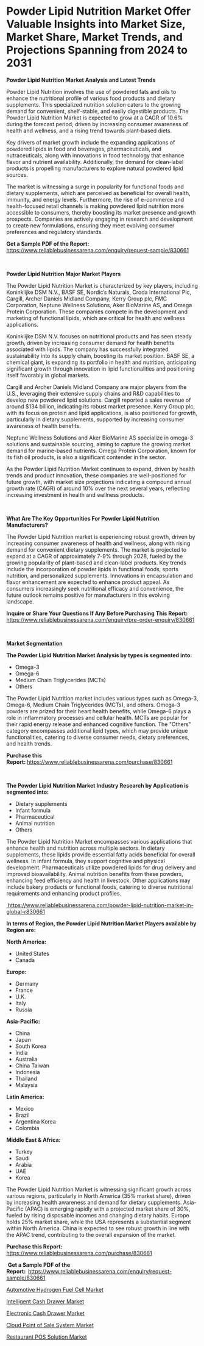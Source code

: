 <p><h1>Powder Lipid Nutrition Market Offer Valuable Insights into Market Size, Market Share, Market Trends, and Projections Spanning from 2024 to 2031</h1></p><p><strong>Powder Lipid Nutrition Market Analysis and Latest Trends</strong></p>
<p><p>Powder Lipid Nutrition involves the use of powdered fats and oils to enhance the nutritional profile of various food products and dietary supplements. This specialized nutrition solution caters to the growing demand for convenient, shelf-stable, and easily digestible products. The Powder Lipid Nutrition Market is expected to grow at a CAGR of 10.6% during the forecast period, driven by increasing consumer awareness of health and wellness, and a rising trend towards plant-based diets. </p><p>Key drivers of market growth include the expanding applications of powdered lipids in food and beverages, pharmaceuticals, and nutraceuticals, along with innovations in food technology that enhance flavor and nutrient availability. Additionally, the demand for clean-label products is propelling manufacturers to explore natural powdered lipid sources. </p><p>The market is witnessing a surge in popularity for functional foods and dietary supplements, which are perceived as beneficial for overall health, immunity, and energy levels. Furthermore, the rise of e-commerce and health-focused retail channels is making powdered lipid nutrition more accessible to consumers, thereby boosting its market presence and growth prospects. Companies are actively engaging in research and development to create new formulations, ensuring they meet evolving consumer preferences and regulatory standards.</p></p>
<p><strong>Get a Sample PDF of the Report:&nbsp;</strong> <a href="https://www.reliablebusinessarena.com/enquiry/request-sample/830661?utm_campaign=1294&utm_medium=2&utm_source=Github&utm_content=ia&utm_term=08102024&utm_id=powder-lipid-nutrition">https://www.reliablebusinessarena.com/enquiry/request-sample/830661</a></p>
<p>&nbsp;</p>
<p><strong>Powder Lipid Nutrition Major Market Players</strong></p>
<p><p>The Powder Lipid Nutrition Market is characterized by key players, including Koninklijke DSM N.V., BASF SE, Nordic’s Naturals, Croda International Plc, Cargill, Archer Daniels Midland Company, Kerry Group plc, FMC Corporation, Neptune Wellness Solutions, Aker BioMarine AS, and Omega Protein Corporation. These companies compete in the development and marketing of functional lipids, which are critical for health and wellness applications.</p><p>Koninklijke DSM N.V. focuses on nutritional products and has seen steady growth, driven by increasing consumer demand for health benefits associated with lipids. The company has successfully integrated sustainability into its supply chain, boosting its market position. BASF SE, a chemical giant, is expanding its portfolio in health and nutrition, anticipating significant growth through innovation in lipid functionalities and positioning itself favorably in global markets.</p><p>Cargill and Archer Daniels Midland Company are major players from the U.S., leveraging their extensive supply chains and R&D capabilities to develop new powdered lipid solutions. Cargill reported a sales revenue of around $134 billion, indicating its robust market presence. Kerry Group plc, with its focus on protein and lipid applications, is also positioned for growth, particularly in dietary supplements, supported by increasing consumer awareness of health benefits.</p><p>Neptune Wellness Solutions and Aker BioMarine AS specialize in omega-3 solutions and sustainable sourcing, aiming to capture the growing market demand for marine-based nutrients. Omega Protein Corporation, known for its fish oil products, is also a significant contender in the sector.</p><p>As the Powder Lipid Nutrition Market continues to expand, driven by health trends and product innovation, these companies are well-positioned for future growth, with market size projections indicating a compound annual growth rate (CAGR) of around 10% over the next several years, reflecting increasing investment in health and wellness products.</p></p>
<p>&nbsp;</p>
<p><strong>What Are The Key Opportunities For Powder Lipid Nutrition Manufacturers?</strong></p>
<p><p>The Powder Lipid Nutrition market is experiencing robust growth, driven by increasing consumer awareness of health and wellness, along with rising demand for convenient dietary supplements. The market is projected to expand at a CAGR of approximately 7-9% through 2028, fueled by the growing popularity of plant-based and clean-label products. Key trends include the incorporation of powder lipids in functional foods, sports nutrition, and personalized supplements. Innovations in encapsulation and flavor enhancement are expected to enhance product appeal. As consumers increasingly seek nutritional efficacy and convenience, the future outlook remains positive for manufacturers in this evolving landscape.</p></p>
<p><strong>Inquire or Share Your Questions If Any Before Purchasing This Report:</strong> <a href="https://www.reliablebusinessarena.com/enquiry/pre-order-enquiry/830661?utm_campaign=1294&utm_medium=2&utm_source=Github&utm_content=ia&utm_term=08102024&utm_id=powder-lipid-nutrition">https://www.reliablebusinessarena.com/enquiry/pre-order-enquiry/830661</a></p>
<p>&nbsp;</p>
<p><strong>Market Segmentation</strong></p>
<p><strong>The Powder Lipid Nutrition Market Analysis by types is segmented into:</strong></p>
<p><ul><li>Omega-3</li><li>Omega-6</li><li>Medium Chain Triglycerides (MCTs)</li><li>Others</li></ul></p>
<p><p>The Powder Lipid Nutrition market includes various types such as Omega-3, Omega-6, Medium Chain Triglycerides (MCTs), and others. Omega-3 powders are prized for their heart health benefits, while Omega-6 plays a role in inflammatory processes and cellular health. MCTs are popular for their rapid energy release and enhanced cognitive function. The "Others" category encompasses additional lipid types, which may provide unique functionalities, catering to diverse consumer needs, dietary preferences, and health trends.</p></p>
<p><strong>Purchase this Report:&nbsp;</strong><a href="https://www.reliablebusinessarena.com/purchase/830661?utm_campaign=1294&utm_medium=2&utm_source=Github&utm_content=ia&utm_term=08102024&utm_id=powder-lipid-nutrition">https://www.reliablebusinessarena.com/purchase/830661</a></p>
<p>&nbsp;</p>
<p><strong>The Powder Lipid Nutrition Market Industry Research by Application is segmented into:</strong></p>
<p><ul><li>Dietary supplements</li><li>Infant formula</li><li>Pharmaceutical</li><li>Animal nutrition</li><li>Others</li></ul></p>
<p><p>The Powder Lipid Nutrition Market encompasses various applications that enhance health and nutrition across multiple sectors. In dietary supplements, these lipids provide essential fatty acids beneficial for overall wellness. In infant formula, they support cognitive and physical development. Pharmaceuticals utilize powdered lipids for drug delivery and improved bioavailability. Animal nutrition benefits from these powders, enhancing feed efficiency and health in livestock. Other applications may include bakery products or functional foods, catering to diverse nutritional requirements and enhancing product profiles.</p></p>
<p><a href="https://www.reliablebusinessarena.com/powder-lipid-nutrition-market-in-global-r830661?utm_campaign=1294&utm_medium=2&utm_source=Github&utm_content=ia&utm_term=08102024&utm_id=powder-lipid-nutrition">&nbsp;https://www.reliablebusinessarena.com/powder-lipid-nutrition-market-in-global-r830661</a></p>
<p><strong>In terms of Region, the Powder Lipid Nutrition Market Players available by Region are:</strong></p>
<p>
    <p> <strong> North America: </strong>
        <ul>
            <li>United States</li>
            <li>Canada</li>
        </ul>
        </p> 
    <p> <strong> Europe: </strong>
        <ul>
            <li>Germany</li>
            <li>France</li>
            <li>U.K.</li>
            <li>Italy</li>
            <li>Russia</li>
        </ul>
        </p> 
    <p> <strong> Asia-Pacific: </strong>
        <ul>
            <li>China</li>
            <li>Japan</li>
            <li>South Korea</li>
            <li>India</li>
            <li>Australia</li>
            <li>China Taiwan</li>
            <li>Indonesia</li>
            <li>Thailand</li>
            <li>Malaysia</li>
        </ul>
        </p> 
    <p> <strong> Latin America: </strong>
        <ul>
            <li>Mexico</li>
            <li>Brazil</li>
            <li>Argentina Korea</li>
            <li>Colombia</li>
        </ul>
        </p> 
    <p> <strong> Middle East & Africa: </strong>
        <ul>
            <li>Turkey</li>
            <li>Saudi</li>
            <li>Arabia</li>
            <li>UAE</li>
            <li>Korea</li>
        </ul>
    </p>
    </p>
<p><p>The Powder Lipid Nutrition Market is witnessing significant growth across various regions, particularly in North America (35% market share), driven by increasing health awareness and demand for dietary supplements. Asia-Pacific (APAC) is emerging rapidly with a projected market share of 30%, fueled by rising disposable incomes and changing dietary habits. Europe holds 25% market share, while the USA represents a substantial segment within North America. China is expected to see robust growth in line with the APAC trend, contributing to the overall expansion of the market.</p></p>
<p><strong>Purchase this Report: </strong><a href="https://www.reliablebusinessarena.com/purchase/830661?utm_campaign=1294&utm_medium=2&utm_source=Github&utm_content=ia&utm_term=08102024&utm_id=powder-lipid-nutrition">https://www.reliablebusinessarena.com/purchase/830661</a></p>
<p>&nbsp;<strong>Get a Sample PDF of the Report:&nbsp;&nbsp;</strong><a href="https://www.reliablebusinessarena.com/enquiry/request-sample/830661?utm_campaign=1294&utm_medium=2&utm_source=Github&utm_content=ia&utm_term=08102024&utm_id=powder-lipid-nutrition">https://www.reliablebusinessarena.com/enquiry/request-sample/830661</a></p>
<p><strong></strong></p>
<p><p><a href="https://www.linkedin.com/pulse/automotive-hydrogen-fuel-cell-market-growth-outlook-from-2024-kvgef?utm_campaign=1294&utm_medium=2&utm_source=Github&utm_content=ia&utm_term=08102024&utm_id=powder-lipid-nutrition">Automotive Hydrogen Fuel Cell Market</a></p><p><a href="https://www.linkedin.com/pulse/intelligent-cash-drawer-market-global-regional-analysis-onluf?utm_campaign=1294&utm_medium=2&utm_source=Github&utm_content=ia&utm_term=08102024&utm_id=powder-lipid-nutrition">Intelligent Cash Drawer Market</a></p><p><a href="https://www.linkedin.com/pulse/electronic-cash-drawer-market-global-share-ranking-overall-zgd8e?utm_campaign=1294&utm_medium=2&utm_source=Github&utm_content=ia&utm_term=08102024&utm_id=powder-lipid-nutrition">Electronic Cash Drawer Market</a></p><p><a href="https://www.linkedin.com/pulse/disruption-innovation-cloud-point-sale-system-industry-m26sf?utm_campaign=1294&utm_medium=2&utm_source=Github&utm_content=ia&utm_term=08102024&utm_id=powder-lipid-nutrition">Cloud Point of Sale System Market</a></p><p><a href="https://www.linkedin.com/pulse/market-insights-global-restaurant-pos-solution-forecast-munre?utm_campaign=1294&utm_medium=2&utm_source=Github&utm_content=ia&utm_term=08102024&utm_id=powder-lipid-nutrition">Restaurant POS Solution Market</a></p></p>